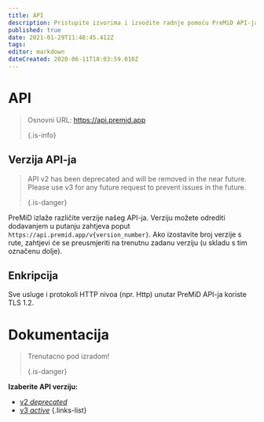 ```yaml
---
title: API
description: Pristupite izvorima i izvodite radnje pomoću PreMiD API-ja
published: true
date: 2021-01-29T11:48:45.412Z
tags:
editor: markdown
dateCreated: 2020-06-11T18:03:59.010Z
---
```


# API

> Osnovni URL: https://api.premid.app 
> 
> {.is-info}

## Verzija API-ja
> API v2 has been deprecated and will be removed in the near future. Please use v3 for any future request to prevent issues in the future. 
> 
> {.is-danger}

PreMiD izlaže različite verzije našeg API-ja. Verziju možete odrediti dodavanjem u putanju zahtjeva poput ` https://api.premid.app/v{version_number} `. Ako izostavite broj verzije s rute, zahtjevi će se preusmjeriti na trenutnu zadanu verziju (u skladu s tim označenu dolje).

## Enkripcija

Sve usluge i protokoli HTTP nivoa (npr. Http) unutar PreMiD API-ja koriste TLS 1.2.

# Dokumentacija
> Trenutacno pod izradom! 
> 
> {.is-danger}

**Izaberite API verziju:**
- [v2 *deprecated*](/dev/api/v2)
- [v3 *active*](/dev/api/v3)
{.links-list}